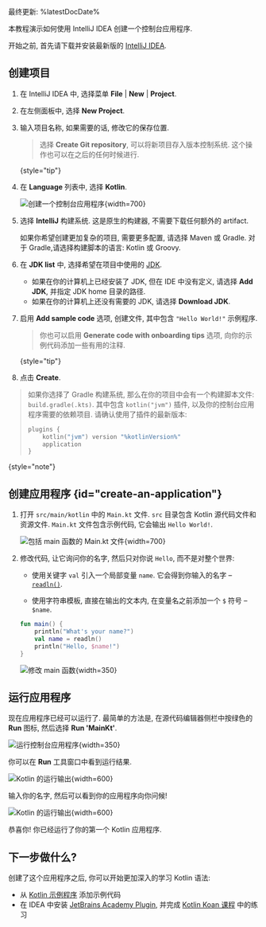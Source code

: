 [//]: # (title: Kotlin/JVM 入门)

最终更新: %latestDocDate%

本教程演示如何使用 IntelliJ IDEA 创建一个控制台应用程序.

开始之前, 首先请下载并安装最新版的 [IntelliJ IDEA](https://www.jetbrains.com/idea/download/index.html).

## 创建项目

1. 在 IntelliJ IDEA 中, 选择菜单 **File** | **New** | **Project**.
2. 在左侧面板中, 选择 **New Project**.
3. 输入项目名称, 如果需要的话, 修改它的保存位置.

   > 选择 **Create Git repository**, 可以将新项目存入版本控制系统. 这个操作也可以在之后的任何时候进行.
   >
   {style="tip"}

4. 在 **Language** 列表中, 选择 **Kotlin**.

   ![创建一个控制台应用程序](jvm-new-project.png){width=700}

5. 选择 **IntelliJ** 构建系统. 这是原生的构建器, 不需要下载任何额外的 artifact.

   如果你希望创建更加复杂的项目, 需要更多配置, 请选择 Maven 或 Gradle.
   对于 Gradle,请选择构建脚本的语言: Kotlin 或 Groovy.
6. 在 **JDK list** 中, 选择希望在项目中使用的 [JDK](https://www.oracle.com/java/technologies/downloads/).
   * 如果在你的计算机上已经安装了 JDK, 但在 IDE 中没有定义, 请选择 **Add JDK**, 并指定 JDK home 目录的路径.
   * 如果在你的计算机上还没有需要的 JDK, 请选择 **Download JDK**.

7. 启用 **Add sample code** 选项, 创建文件, 其中包含 `"Hello World!"` 示例程序.

   > 你也可以启用 **Generate code with onboarding tips** 选项, 向你的示例代码添加一些有用的注释.
   >
   {style="tip"}

8. 点击 **Create**.

  > 如果你选择了 Gradle 构建系统, 那么在你的项目中会有一个构建脚本文件: `build.gradle(.kts)`.
  > 其中包含 `kotlin("jvm")` 插件, 以及你的控制台应用程序需要的依赖项目. 请确认使用了插件的最新版本:
  >
  > ```kotlin
  > plugins {
  >     kotlin("jvm") version "%kotlinVersion%"
  >     application
  > }
  > ```
  {style="note"}

## 创建应用程序 {id="create-an-application"}

1. 打开 `src/main/kotlin` 中的 `Main.kt` 文件.
   `src` 目录包含 Kotlin 源代码文件和资源文件. `Main.kt` 文件包含示例代码, 它会输出 `Hello World!`.

   ![包括 main 函数的 Main.kt 文件](jvm-main-kt-initial.png){width=700}

2. 修改代码, 让它询问你的名字, 然后只对你说 `Hello`, 而不是对整个世界:

   * 使用关键字 `val` 引入一个局部变量 `name`.
     它会得到你输入的名字 – [`readln()`](https://kotlinlang.org/api/latest/jvm/stdlib/kotlin.io/readln.html).

   * 使用字符串模板, 直接在输出的文本内, 在变量名之前添加一个 `$` 符号 – `$name`.

   ```kotlin
   fun main() {
       println("What's your name?")
       val name = readln()
       println("Hello, $name!")
   }
   ```

   ![修改 main 函数](jvm-main-kt-updated.png){width=350}

## 运行应用程序

现在应用程序已经可以运行了. 最简单的方法是, 在源代码编辑器侧栏中按绿色的 **Run** 图标, 然后选择 **Run 'MainKt'**.

![运行控制台应用程序](jvm-run-app.png){width=350}

你可以在 **Run** 工具窗口中看到运行结果.

![Kotlin 的运行输出](jvm-output-1.png){width=600}

输入你的名字, 然后可以看到你的应用程序向你问候!

![Kotlin 的运行输出](jvm-output-2.png){width=600}

恭喜你! 你已经运行了你的第一个 Kotlin 应用程序.

## 下一步做什么?

创建了这个应用程序之后, 你可以开始更加深入的学习 Kotlin 语法:

* 从 [Kotlin 示例程序](https://play.kotlinlang.org/byExample/overview) 添加示例代码
* 在 IDEA 中安装 [JetBrains Academy Plugin](https://plugins.jetbrains.com/plugin/10081-jetbrains-academy),
  并完成
  [Kotlin Koan 课程](https://plugins.jetbrains.com/plugin/10081-jetbrains-academy/docs/learner-start-guide.html?section=Kotlin%20Koans)
  中的练习
